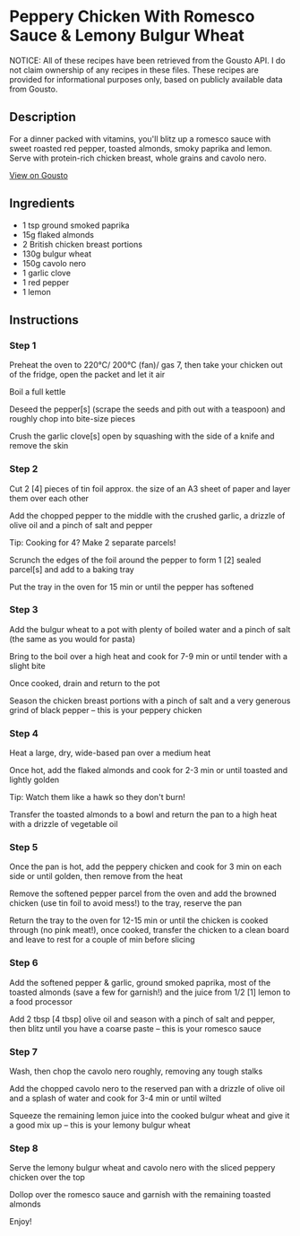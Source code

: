 # Peppery Chicken With Romesco Sauce & Lemony Bulgur Wheat

NOTICE: All of these recipes have been retrieved from the Gousto API. I do not claim ownership of any recipes in these files. These recipes are provided for informational purposes only, based on publicly available data from Gousto.

## Description

For a dinner packed with vitamins, you'll blitz up a romesco sauce with sweet roasted red pepper, toasted almonds, smoky paprika and lemon. Serve with protein-rich chicken breast, whole grains and cavolo nero.

[View on Gousto](https://www.gousto.co.uk/recipes/cookbook/chicken-with-romesco-sauce-wheat-berries)

## Ingredients

- 1 tsp ground smoked paprika
- 15g flaked almonds
- 2 British chicken breast portions
- 130g bulgur wheat
- 150g cavolo nero
- 1 garlic clove
- 1 red pepper
- 1 lemon

## Instructions


### Step 1

Preheat the oven to 220°C/ 200°C (fan)/ gas 7, then take your chicken out of the fridge, open the packet and let it air

Boil a full kettle

Deseed the pepper<span class="text-danger">[s]</span> (scrape the seeds and pith out with a teaspoon) and roughly chop into bite-size pieces

Crush the garlic clove<span class="text-danger">[s]</span> open by squashing with the side of a knife and remove the skin


### Step 2

Cut 2 <span class="text-danger">[4]</span> pieces of tin foil approx. the size of an A3 sheet of paper and layer them over each other

Add the chopped pepper to the middle with the crushed garlic, a drizzle of olive oil and a pinch of salt and pepper

Tip: Cooking for 4? Make 2 separate parcels!

Scrunch the edges of the foil around the pepper to form 1 <span class="text-danger">[2]</span> sealed parcel<span class="text-danger">[s]</span> and add to a baking tray

Put the tray in the oven for 15 min or until the pepper has softened


### Step 3

Add the bulgur wheat to a pot with plenty of boiled water and a pinch of salt (the same as you would for pasta)

Bring to the boil over a high heat and cook for 7-9 min or until tender with a slight bite

Once cooked, drain and return to the pot

Season the chicken breast portions with a pinch of salt and a very generous grind of black pepper – this is your peppery chicken


### Step 4

Heat a large, dry, wide-based pan over a medium heat

Once hot, add the flaked almonds and cook for 2-3 min or until toasted and lightly golden

Tip: Watch them like a hawk so they don't burn!

Transfer the toasted almonds to a bowl and return the pan to a high heat with a drizzle of vegetable oil


### Step 5

Once the pan is hot, add the peppery chicken and cook for 3 min on each side or until golden, then remove from the heat

Remove the softened pepper parcel from the oven and add the browned chicken (use tin foil to avoid mess!) to the tray, reserve the pan

Return the tray to the oven for 12-15 min or until the chicken is cooked through (no pink meat!), once cooked, transfer the chicken to a clean board and leave to rest for a couple of min before slicing


### Step 6

Add the softened pepper & garlic, ground smoked paprika, most of the toasted almonds (save a few for garnish!) and the juice from 1/2 <span class="text-danger">[1]</span> lemon to a food processor

Add 2 tbsp<span class="text-danger"> [4 tbsp]</span> olive oil and season with a pinch of salt and pepper, then blitz until you have a coarse paste – this is your romesco sauce


### Step 7

Wash, then chop the cavolo nero roughly, removing any tough stalks

Add the chopped cavolo nero to the reserved pan with a drizzle of olive oil and a splash of water and cook for 3-4 min or until wilted

Squeeze the remaining lemon juice into the cooked bulgur wheat and give it a good mix up – this is your lemony bulgur wheat

### Step 8

Serve the lemony bulgur wheat and cavolo nero with the sliced peppery chicken over the top

Dollop over the romesco sauce and garnish with the remaining toasted almonds

Enjoy!

